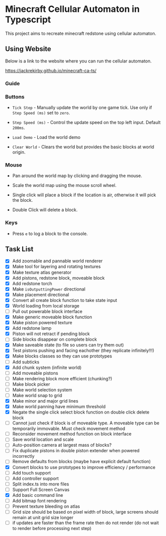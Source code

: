 # Minecraft Cellular Automaton in Typescript

This project aims to recreate minecraft redstone using cellular automaton.

## Using Website

Below is a link to the website where you can run the cellular automaton.

https://jackrekirby.github.io/minecraft-ca-ts/

### Guide

### Buttons

- `Tick Step` - Manually update the world by one game tick. Use only if `Step Speed (ms)` set to `zero`.

- `Step Speed (ms)` - Control the update speed on the top left input. Default `200ms`.
- `Load Demo` - Load the world demo
- `Clear World` - Clears the world but provides the basic blocks at world origin.

### Mouse

- Pan around the world map by clicking and dragging the mouse.
- Scale the world map using the mouse scroll wheel.

- Single click will place a block if the location is air, otherwise it will pick the block.
- Double Click will delete a block.

### Keys

- Press `e` to log a block to the console.

## Task List

- [x] Add zoomable and pannable world renderer
- [x] Make tool for layering and rotating textures
- [x] Make texture atlas generator
- [x] Add pistons, redstone block, moveable block
- [x] Add redstone torch
- [x] Make `isOutputtingPower` directional
- [x] Make placement directional
- [x] Convert all create block function to take state input
- [x] World loading from local storage
- [ ] Pull out powerable block interface
- [x] Make generic moveable block function
- [x] Make piston powered texture
- [x] Add redstone lamp
- [x] Piston will not retract if pending block
- [ ] Side blocks disappear on complete block
- [x] Make saveable state (to file so users can try them out)
- [x] Test pistons pushing and facing eachother (they replicate infinitely!!!)
- [x] Make blocks classes so they can use prototypes
- [ ] Add subticks
- [x] Add chunk system (infinite world)
- [ ] Add moveable pistons
- [ ] Make rendering block more efficient (chunking?)
- [ ] Make block picker
- [ ] Make world selection system
- [ ] Make world snap to grid
- [x] Make minor and major grid lines
- [x] Make world panning have minimum threshold
- [x] Negate the single click select block function on double click delete block
- [ ] Cannot just check if block is of moveable type. A moveable type can be temporarily immovable. Must check movement method
- [ ] Reconsider movement method function on block interface
- [ ] Save world location and scale
- [ ] Auto-position camera at largest mass of blocks?
- [ ] Fix duplicate pistons in double piston extender when powered incorrectly
- [ ] Remove defaults from blocks (maybe have explicit default function)
- [x] Convert blocks to use prototypes to improve efficiency / performance
- [ ] Add touch support
- [ ] Add controller support
- [ ] Split index.ts into more files
- [ ] Support Full Screen Canvas
- [x] Add basic command line
- [ ] Add bitmap font rendering
- [ ] Prevent texture bleeding on atlas
- [ ] Grid size should be based on pixel width of block, large screens should remain at unit grid size longer
- [ ] if updates are faster than the frame rate then do not render (do not wait to render before processing next step)
